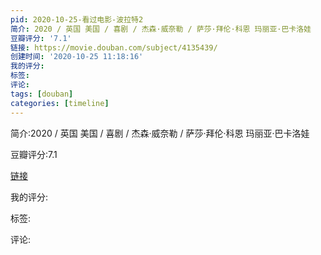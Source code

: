 ```yaml
---
pid: 2020-10-25-看过电影-波拉特2
简介: 2020 / 英国 美国 / 喜剧 / 杰森·威奈勒 / 萨莎·拜伦·科恩 玛丽亚·巴卡洛娃
豆瓣评分: '7.1'
链接: https://movie.douban.com/subject/4135439/
创建时间: '2020-10-25 11:18:16'
我的评分:
标签:
评论:
tags: [douban]
categories: [timeline]
---
```

简介:2020 / 英国 美国 / 喜剧 / 杰森·威奈勒 / 萨莎·拜伦·科恩 玛丽亚·巴卡洛娃

豆瓣评分:7.1

[链接](https://movie.douban.com/subject/4135439/)

我的评分:

标签:

评论:

